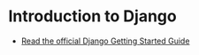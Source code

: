 # Introduction to Django

* [Read the official Django Getting Started Guide](https://docs.djangoproject.com/en/1.9/intro/tutorial01/)
